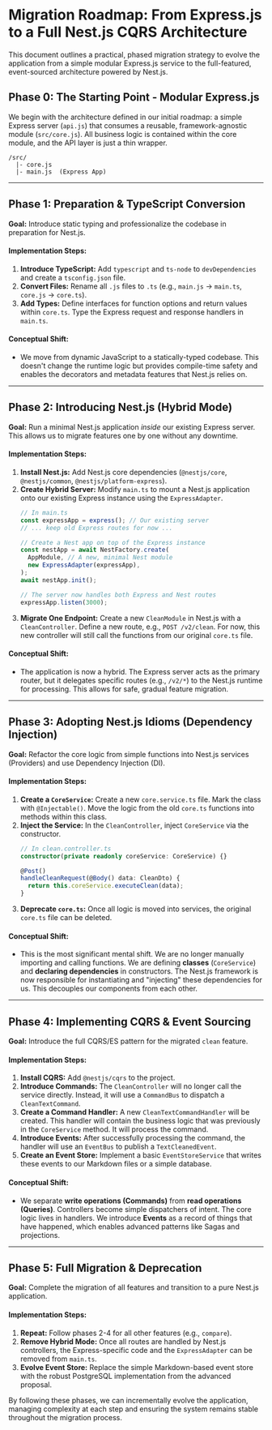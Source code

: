 # Migration Roadmap: From Express.js to a Full Nest.js CQRS Architecture

This document outlines a practical, phased migration strategy to evolve the application from a simple modular Express.js service to the full-featured, event-sourced architecture powered by Nest.js.

## Phase 0: The Starting Point - Modular Express.js

We begin with the architecture defined in our initial roadmap: a simple Express server (`api.js`) that consumes a reusable, framework-agnostic module (`src/core.js`). All business logic is contained within the core module, and the API layer is just a thin wrapper.

```
/src/
  |- core.js
  |- main.js  (Express App)
```

---

## Phase 1: Preparation & TypeScript Conversion

**Goal:** Introduce static typing and professionalize the codebase in preparation for Nest.js.

#### Implementation Steps:
1.  **Introduce TypeScript:** Add `typescript` and `ts-node` to `devDependencies` and create a `tsconfig.json` file.
2.  **Convert Files:** Rename all `.js` files to `.ts` (e.g., `main.js` -> `main.ts`, `core.js` -> `core.ts`).
3.  **Add Types:** Define interfaces for function options and return values within `core.ts`. Type the Express request and response handlers in `main.ts`.

#### Conceptual Shift:
- We move from dynamic JavaScript to a statically-typed codebase. This doesn't change the runtime logic but provides compile-time safety and enables the decorators and metadata features that Nest.js relies on.

---

## Phase 2: Introducing Nest.js (Hybrid Mode)

**Goal:** Run a minimal Nest.js application *inside* our existing Express server. This allows us to migrate features one by one without any downtime.

#### Implementation Steps:
1.  **Install Nest.js:** Add Nest.js core dependencies (`@nestjs/core`, `@nestjs/common`, `@nestjs/platform-express`).
2.  **Create Hybrid Server:** Modify `main.ts` to mount a Nest.js application onto our existing Express instance using the `ExpressAdapter`.
    ```typescript
    // In main.ts
    const expressApp = express(); // Our existing server
    // ... keep old Express routes for now ...

    // Create a Nest app on top of the Express instance
    const nestApp = await NestFactory.create(
      AppModule, // A new, minimal Nest module
      new ExpressAdapter(expressApp),
    );
    await nestApp.init();
    
    // The server now handles both Express and Nest routes
    expressApp.listen(3000);
    ```
3.  **Migrate One Endpoint:** Create a new `CleanModule` in Nest.js with a `CleanController`. Define a new route, e.g., `POST /v2/clean`. For now, this new controller will still call the functions from our original `core.ts` file.

#### Conceptual Shift:
- The application is now a hybrid. The Express server acts as the primary router, but it delegates specific routes (e.g., `/v2/*`) to the Nest.js runtime for processing. This allows for safe, gradual feature migration.

---

## Phase 3: Adopting Nest.js Idioms (Dependency Injection)

**Goal:** Refactor the core logic from simple functions into Nest.js services (Providers) and use Dependency Injection (DI).

#### Implementation Steps:
1.  **Create a `CoreService`:** Create a new `core.service.ts` file. Mark the class with `@Injectable()`. Move the logic from the old `core.ts` functions into methods within this class.
2.  **Inject the Service:** In the `CleanController`, inject `CoreService` via the constructor.
    ```typescript
    // In clean.controller.ts
    constructor(private readonly coreService: CoreService) {}

    @Post()
    handleCleanRequest(@Body() data: CleanDto) {
      return this.coreService.executeClean(data);
    }
    ```
3.  **Deprecate `core.ts`:** Once all logic is moved into services, the original `core.ts` file can be deleted.

#### Conceptual Shift:
- This is the most significant mental shift. We are no longer manually importing and calling functions. We are defining **classes** (`CoreService`) and **declaring dependencies** in constructors. The Nest.js framework is now responsible for instantiating and "injecting" these dependencies for us. This decouples our components from each other.

---

## Phase 4: Implementing CQRS & Event Sourcing

**Goal:** Introduce the full CQRS/ES pattern for the migrated `clean` feature.

#### Implementation Steps:
1.  **Install CQRS:** Add `@nestjs/cqrs` to the project.
2.  **Introduce Commands:** The `CleanController` will no longer call the service directly. Instead, it will use a `CommandBus` to dispatch a `CleanTextCommand`.
3.  **Create a Command Handler:** A new `CleanTextCommandHandler` will be created. This handler will contain the business logic that was previously in the `CoreService` method. It will process the command.
4.  **Introduce Events:** After successfully processing the command, the handler will use an `EventBus` to publish a `TextCleanedEvent`.
5.  **Create an Event Store:** Implement a basic `EventStoreService` that writes these events to our Markdown files or a simple database.

#### Conceptual Shift:
- We separate **write operations (Commands)** from **read operations (Queries)**. Controllers become simple dispatchers of intent. The core logic lives in handlers. We introduce **Events** as a record of things that have happened, which enables advanced patterns like Sagas and projections.

---

## Phase 5: Full Migration & Deprecation

**Goal:** Complete the migration of all features and transition to a pure Nest.js application.

#### Implementation Steps:
1.  **Repeat:** Follow phases 2-4 for all other features (e.g., `compare`).
2.  **Remove Hybrid Mode:** Once all routes are handled by Nest.js controllers, the Express-specific code and the `ExpressAdapter` can be removed from `main.ts`.
3.  **Evolve Event Store:** Replace the simple Markdown-based event store with the robust PostgreSQL implementation from the advanced proposal.

By following these phases, we can incrementally evolve the application, managing complexity at each step and ensuring the system remains stable throughout the migration process.
